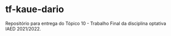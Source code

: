 # tf-kaue-dario
Repositório para entrega do Tópico 10 - Trabalho Final da disciplina optativa IAED 2021/2022.
